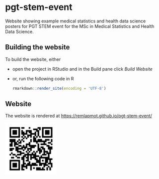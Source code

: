 
<!-- README.md is generated from README.Rmd. Please edit that file -->

# pgt-stem-event

Website showing example medical statistics and health data science
posters for PGT STEM event for the MSc in Medical Statistics and Health
Data Science.

<!-- Events

* 2022-03-23
-->

## Building the website

To build the website, either

-   open the project in RStudio and in the Build pane click *Build
    Website*

-   or, run the following code in R

    ``` r
    rmarkdown::render_site(encoding = 'UTF-8')
    ```

## Website

The website is rendered at <https://remlapmot.github.io/pgt-stem-event/>

<img src="img/qrcode.svg" width="33%" />
